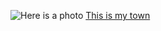 ![ Here is a photo](https://user-images.githubusercontent.com/107248339/177526729-8ef6a8e8-9f59-4802-8e39-969c39cef6f8.JPG "This is me smiling")
[This is my town](https://www.touristisrael.com/zichron-yaakov/33406/)
